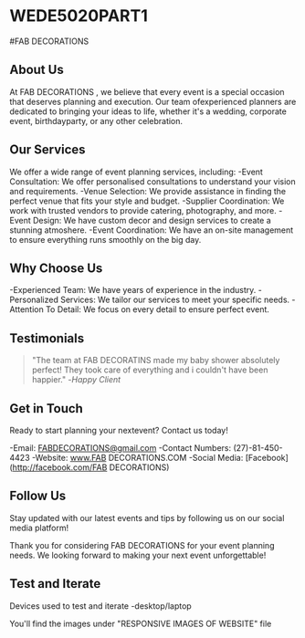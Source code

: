 # WEDE5020PART1
#FAB DECORATIONS

## About Us

At  FAB DECORATIONS  , we believe that every event is a special occasion that deserves planning and execution. Our team ofexperienced planners are dedicated to bringing your ideas to life, whether it's a wedding, corporate event, birthdayparty, or any other celebration.

## Our Services

We offer a wide range of event planning services, including:
-Event Consultation: We offer personalised consultations to understand your vision and requirements.
-Venue Selection: We provide assistance in finding the perfect venue that fits your style and budget.
-Supplier Coordination: We work with trusted vendors to provide catering, photography, and more.
-Event Design: We have custom decor and design services to create a stunning atmoshere.
-Event Coordination: We have an on-site management to ensure everything runs smoothly on the big day.

## Why Choose Us 

-Experienced Team: We have years of experience in the industry.
-Personalized Services: We tailor our services to meet your specific needs.
-Attention To Detail: We focus on every detail to ensure perfect event.

## Testimonials

> "The team at FAB DECORATINS made my baby shower absolutely perfect! They took care of everything and i couldn't have been happier." -*Happy Client*

## Get in Touch 

Ready to start planning your nextevent? Contact us today!

-Email: FABDECORATIONS@gmail.com
-Contact Numbers: (27)-81-450-4423
-Website: www.FAB DECORATIONS.COM
-Social Media: [Facebook](http://facebook.com/FAB DECORATIONS)

## Follow Us 

Stay updated with our latest events and tips by following us on our social media platform!

Thank you for considering FAB DECORATIONS for your event planning needs. We looking forward to making your next event unforgettable!


## Test and Iterate

Devices used to test and iterate
-desktop/laptop

You'll find the images under "RESPONSIVE IMAGES OF WEBSITE" file

